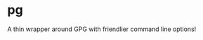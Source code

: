 # pg
A thin wrapper around GPG with friendlier command line options!

<!---
Testing Autosquash!
-->
